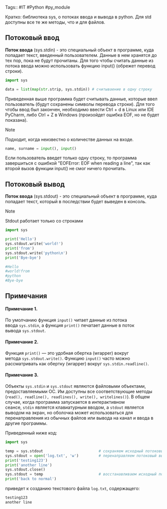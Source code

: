 
Tags:: #IT #Python #py_module 

Кратко: библиотека sys, о потоках ввода и вывода в python. Для std доступны все те же методы, что и для файлов.
## Потоковый ввод

**Поток ввода** (sys.stdin) - это специальный объект в программе, куда попадает текст, введенный пользователем. Данные в нем хранятся до тех пор, пока не будут прочитаны. Для того чтобы считать данные из потока ввода можно использовать функцию input() (обрежет перевод строки). 


``` python
import sys

data = list(map(str.strip, sys.stdin)) # считываение в одну строку
```
Приведенная выше программа будет считывать данные, которые ввел пользователь (будут сохранены символы перевода строки). Для того чтобы ввод был закончен, необходимо ввести Ctrl + d в Linux или IDE PyCharm, либо Ctrl + Z в Windows (произойдет ошибка EOF, но не будет показана).

> [!note]
> Подходит, когда неизвестно о количестве данных на входе.

``` python
name, surname = input(), input()
```
Если пользователь введет только одну строку, то программа завершиться с ошибкой "EOFError: EOF when reading a line", так как второй вызов функции input() не смог ничего прочитать. 


## Потоковый вывод

**Поток ввода** (sys.stdout) - это специальный объект в программе, куда попадает текст, который в последствии будет выведен в консоль. 

> [!note] 
> Stdout работает только со строками

```python 
import sys 

print('Hello') 
sys.stdout.write('world!') 
print('from') 
sys.stdout.write('python\n') 
print('Bye-bye') 

#Hello 
#world!from 
#python 
#Bye-bye
```

## Примечания

#### **Примечание 1.** 
По умолчанию функция `input()` читает данные из потока ввода `sys.stdin`, а функция `print()` печатает данные в поток вывода `sys.stdout`.

#### **Примечание 2.** 
Функция `print()` — это удобная обертка (wrapper) вокруг метода `sys.stdout.write()`. Функцию `input()` часто можно рассматривать как обертку (wrapper) вокруг `sys.stdin.readline()`.

#### **Примечание 3.** 
Объекты `sys.stdin` и `sys.stdout` являются файловыми объектами, предоставляемыми ОС. Им доступны все соответствующие методы (`read(), readline(), readlines(), write(), writelines()`). В общем случае, когда программа запускается в интерактивном сеансе, `stdin` является клавиатурным вводом, а `stdout` является выводом на экран, но оболочка может использоваться для перенаправления из обычных файлов или вывода на канал и ввода в другие программы.

Приведенный ниже код:

```python
import sys

temp = sys.stdout                         # сохраняем исходный потоковый вывод
sys.stdout = open('log.txt', 'w')         # перенаправляем потоковый вывод в файл
print('testing123')
print('another line')
sys.stdout.close()
sys.stdout = temp                         # восстанавливаем исходный потоковый вывод
print('back to normal')
```

приведет к созданию текстового файла `log.txt`, содержащего:

``` txt
testing123
another line
```